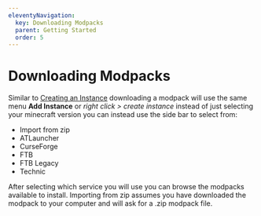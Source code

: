 ```yaml
---
eleventyNavigation:
  key: Downloading Modpacks
  parent: Getting Started
  order: 5
---
```


# Downloading Modpacks

Similar to [Creating an Instance](../create-instance) downloading a modpack will use the same menu **Add Instance** or *right click > create instance* instead of just selecting your minecraft version you can instead use the side bar to select from:

* Import from zip
* ATLauncher
* CurseForge
* FTB
* FTB Legacy
* Technic

After selecting which service you will use you can browse the modpacks available to install. Importing from zip assumes you have downloaded the modpack to your computer and will ask for a .zip modpack file.

